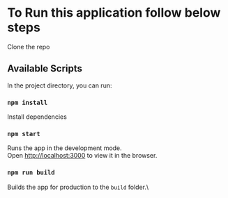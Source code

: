 # To Run this application follow below steps

Clone the repo

## Available Scripts

In the project directory, you can run:
### `npm install`

Install dependencies

### `npm start`

Runs the app in the development mode.\
Open [http://localhost:3000](http://localhost:3000) to view it in the browser.

### `npm run build`

Builds the app for production to the `build` folder.\
